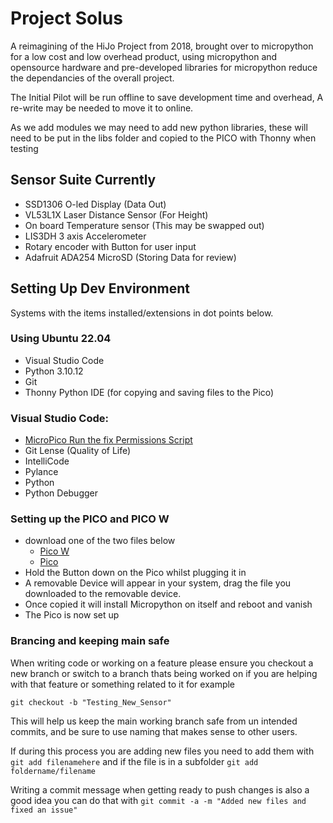 
# Project Solus

A reimagining of the HiJo Project from 2018, brought over to micropython for a low cost and low overhead product, using micropython and opensource hardware and pre-developed libraries for micropython reduce the dependancies of the overall project.

The Initial Pilot will be run offline to save development time and overhead, A re-write may be needed to move it to online.

As we add modules we may need to add new python libraries, these will need to be put in the libs folder and copied to the PICO with Thonny when testing



## Sensor Suite Currently

- SSD1306 O-led Display (Data Out)
- VL53L1X Laser Distance Sensor (For Height)
- On board Temperature sensor (This may be swapped out)
- LIS3DH 3 axis Accelerometer
- Rotary encoder with Button for user input
- Adafruit ADA254 MicroSD (Storing Data for review)

## Setting Up Dev Environment
Systems with the items installed/extensions in dot points below.

### Using Ubuntu 22.04
 - Visual Studio Code
 - Python 3.10.12
 - Git
 - Thonny Python IDE (for copying and saving files to the Pico)

### Visual Studio Code:
- [MicroPico Run the fix Permissions Script](https://github.com/paulober/MicroPico/wiki/Linux)
- Git Lense (Quality of Life)
- IntelliCode
- Pylance
- Python
- Python Debugger

### Setting up the PICO and PICO W 
- download one of the two files below
    - [Pico W](https://micropython.org/download/rp2-pico-w/rp2-pico-w-latest.uf2)
    - [Pico](https://micropython.org/download/rp2-pico/rp2-pico-latest.uf2)
- Hold the Button down on the Pico whilst plugging it in 
- A removable Device will appear in your system, drag the file you downloaded to the removable device.
- Once copied it will install Micropython on itself and reboot and vanish
- The Pico is now set up

### Brancing and keeping main safe
When writing code or working on a feature please ensure you checkout a new branch or switch to a branch thats being worked on if you are helping with that feature or something related to it for example

``` git checkout -b "Testing_New_Sensor" ```

This will help us keep the main working branch safe from un intended commits, and be sure to use naming that makes sense to other users.

If during this process you are adding new files you need to add them with ```git add filenamehere``` and if the file is in a subfolder ```git add foldername/filename```

Writing a commit message when getting ready to push changes is also a good idea you can do that with ```git commit -a -m "Added new files and fixed an issue" ```
